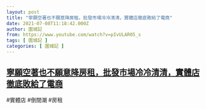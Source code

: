 ```yaml
---
layout: post
title: "寧願空著也不願意降房租，批發市場冷冷清清，實體店徹底敗給了電商"
date: 2021-07-08T11:18:42.000Z
author: 圍城記
from: https://www.youtube.com/watch?v=pIvULAR05_s
tags: [ 圍城記 ]
categories: [ 圍城記 ]
---
```

<!--1625743122000-->
[寧願空著也不願意降房租，批發市場冷冷清清，實體店徹底敗給了電商](https://www.youtube.com/watch?v=pIvULAR05_s)
------

<div>
#實體店 #倒閉潮 #房租
</div>

